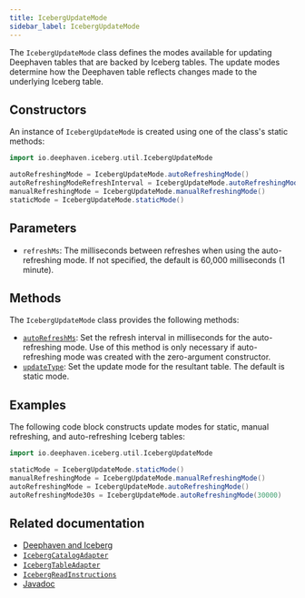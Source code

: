 ```yaml
---
title: IcebergUpdateMode
sidebar_label: IcebergUpdateMode
---
```


The `IcebergUpdateMode` class defines the modes available for updating Deephaven tables that are backed by Iceberg tables. The update modes determine how the Deephaven table reflects changes made to the underlying Iceberg table.

## Constructors

An instance of `IcebergUpdateMode` is created using one of the class's static methods:

```groovy syntax
import io.deephaven.iceberg.util.IcebergUpdateMode

autoRefreshingMode = IcebergUpdateMode.autoRefreshingMode()
autoRefreshingModeRefreshInterval = IcebergUpdateMode.autoRefreshingMode(refreshMs)
manualRefreshingMode = IcebergUpdateMode.manualRefreshingMode()
staticMode = IcebergUpdateMode.staticMode()
```

## Parameters

- `refreshMs`: The milliseconds between refreshes when using the auto-refreshing mode. If not specified, the default is 60,000 milliseconds (1 minute).

## Methods

The `IcebergUpdateMode` class provides the following methods:

- [`autoRefreshMs`](https://docs.deephaven.io/core/javadoc/io/deephaven/iceberg/util/IcebergUpdateMode.html#autoRefreshMs()): Set the refresh interval in milliseconds for the auto-refreshing mode. Use of this method is only necessary if auto-refreshing mode was created with the zero-argument constructor.
- [`updateType`](https://docs.deephaven.io/core/javadoc/io/deephaven/iceberg/util/IcebergUpdateMode.html#updateType()): Set the update mode for the resultant table. The default is static mode.

## Examples

The following code block constructs update modes for static, manual refreshing, and auto-refreshing Iceberg tables:

```groovy
import io.deephaven.iceberg.util.IcebergUpdateMode

staticMode = IcebergUpdateMode.staticMode()
manualRefreshingMode = IcebergUpdateMode.manualRefreshingMode()
autoRefreshingMode = IcebergUpdateMode.autoRefreshingMode()
autoRefreshingMode30s = IcebergUpdateMode.autoRefreshingMode(30000)
```

## Related documentation

- [Deephaven and Iceberg](../../../how-to-guides/data-import-export/iceberg.md)
- [`IcebergCatalogAdapter`](./iceberg-catalog-adapter.md)
- [`IcebergTableAdapter`](./iceberg-table-adapter.md)
- [`IcebergReadInstructions`](./iceberg-read-instructions.md)
- [Javadoc](https://docs.deephaven.io/core/javadoc/io/deephaven/iceberg/util/IcebergUpdateMode.html)
